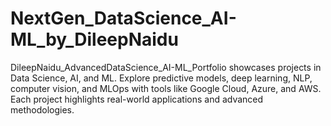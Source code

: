 # NextGen_DataScience_AI-ML_by_DileepNaidu
DileepNaidu_AdvancedDataScience_AI-ML_Portfolio showcases projects in Data Science, AI, and ML. Explore predictive models, deep learning, NLP, computer vision, and MLOps with tools like Google Cloud, Azure, and AWS. Each project highlights real-world applications and advanced methodologies.

